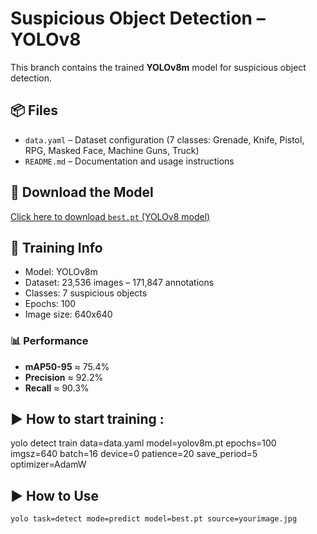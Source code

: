# Suspicious Object Detection – YOLOv8

This branch contains the trained **YOLOv8m** model for suspicious object detection.

## 📦 Files
- `data.yaml` – Dataset configuration (7 classes: Grenade, Knife, Pistol, RPG, Masked Face, Machine Guns, Truck)
- `README.md` – Documentation and usage instructions

## 🔗 Download the Model
[Click here to download `best.pt` (YOLOv8 model)](https://drive.google.com/uc?export=download&id=1ZuEoGC6H7C3aBisFxGwAp4c5nlSZMDoW)

## 🧠 Training Info
- Model: YOLOv8m
- Dataset: 23,536 images – 171,847 annotations
- Classes: 7 suspicious objects
- Epochs: 100
- Image size: 640x640

### 📊 Performance
- **mAP50-95** ≈ 75.4%
- **Precision** ≈ 92.2%
- **Recall** ≈ 90.3%


## ▶️ How to start training :  
yolo detect train data=data.yaml model=yolov8m.pt epochs=100 imgsz=640 batch=16 device=0 patience=20 save_period=5 optimizer=AdamW   

## ▶️ How to Use
```bash
yolo task=detect mode=predict model=best.pt source=yourimage.jpg


